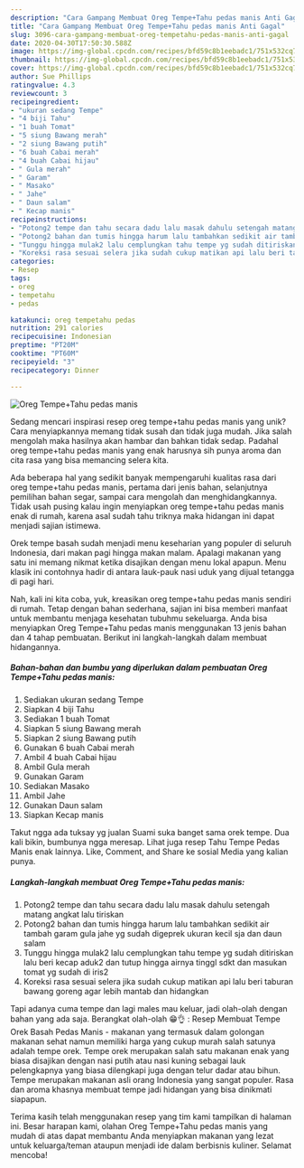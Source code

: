 ```yaml
---
description: "Cara Gampang Membuat Oreg Tempe+Tahu pedas manis Anti Gagal"
title: "Cara Gampang Membuat Oreg Tempe+Tahu pedas manis Anti Gagal"
slug: 3096-cara-gampang-membuat-oreg-tempetahu-pedas-manis-anti-gagal
date: 2020-04-30T17:50:30.588Z
image: https://img-global.cpcdn.com/recipes/bfd59c8b1eebadc1/751x532cq70/oreg-tempetahu-pedas-manis-foto-resep-utama.jpg
thumbnail: https://img-global.cpcdn.com/recipes/bfd59c8b1eebadc1/751x532cq70/oreg-tempetahu-pedas-manis-foto-resep-utama.jpg
cover: https://img-global.cpcdn.com/recipes/bfd59c8b1eebadc1/751x532cq70/oreg-tempetahu-pedas-manis-foto-resep-utama.jpg
author: Sue Phillips
ratingvalue: 4.3
reviewcount: 3
recipeingredient:
- "ukuran sedang Tempe"
- "4 biji Tahu"
- "1 buah Tomat"
- "5 siung Bawang merah"
- "2 siung Bawang putih"
- "6 buah Cabai merah"
- "4 buah Cabai hijau"
- " Gula merah"
- " Garam"
- " Masako"
- " Jahe"
- " Daun salam"
- " Kecap manis"
recipeinstructions:
- "Potong2 tempe dan tahu secara dadu lalu masak dahulu setengah matang angkat lalu tiriskan"
- "Potong2 bahan dan tumis hingga harum lalu tambahkan sedikit air tambah garam gula jahe yg sudah digeprek ukuran kecil sja dan daun salam"
- "Tunggu hingga mulak2 lalu cemplungkan tahu tempe yg sudah ditiriskan lalu beri kecap aduk2 dan tutup hingga airnya tinggl sdkt dan masukan tomat yg sudah di iris2"
- "Koreksi rasa sesuai selera jika sudah cukup matikan api lalu beri taburan bawang goreng agar lebih mantab dan hidangkan"
categories:
- Resep
tags:
- oreg
- tempetahu
- pedas

katakunci: oreg tempetahu pedas 
nutrition: 291 calories
recipecuisine: Indonesian
preptime: "PT20M"
cooktime: "PT60M"
recipeyield: "3"
recipecategory: Dinner

---
```



![Oreg Tempe+Tahu pedas manis](https://img-global.cpcdn.com/recipes/bfd59c8b1eebadc1/751x532cq70/oreg-tempetahu-pedas-manis-foto-resep-utama.jpg)

Sedang mencari inspirasi resep oreg tempe+tahu pedas manis yang unik? Cara menyiapkannya memang tidak susah dan tidak juga mudah. Jika salah mengolah maka hasilnya akan hambar dan bahkan tidak sedap. Padahal oreg tempe+tahu pedas manis yang enak harusnya sih punya aroma dan cita rasa yang bisa memancing selera kita.

Ada beberapa hal yang sedikit banyak mempengaruhi kualitas rasa dari oreg tempe+tahu pedas manis, pertama dari jenis bahan, selanjutnya pemilihan bahan segar, sampai cara mengolah dan menghidangkannya. Tidak usah pusing kalau ingin menyiapkan oreg tempe+tahu pedas manis enak di rumah, karena asal sudah tahu triknya maka hidangan ini dapat menjadi sajian istimewa.

Orek tempe basah sudah menjadi menu keseharian yang populer di seluruh Indonesia, dari makan pagi hingga makan malam. Apalagi makanan yang satu ini memang nikmat ketika disajikan dengan menu lokal apapun. Menu klasik ini contohnya hadir di antara lauk-pauk nasi uduk yang dijual tetangga di pagi hari.


Nah, kali ini kita coba, yuk, kreasikan oreg tempe+tahu pedas manis sendiri di rumah. Tetap dengan bahan sederhana, sajian ini bisa memberi manfaat untuk membantu menjaga kesehatan tubuhmu sekeluarga. Anda bisa menyiapkan Oreg Tempe+Tahu pedas manis menggunakan 13 jenis bahan dan 4 tahap pembuatan. Berikut ini langkah-langkah dalam membuat hidangannya.

<!--inarticleads1-->

##### Bahan-bahan dan bumbu yang diperlukan dalam pembuatan Oreg Tempe+Tahu pedas manis:

1. Sediakan ukuran sedang Tempe
1. Siapkan 4 biji Tahu
1. Sediakan 1 buah Tomat
1. Siapkan 5 siung Bawang merah
1. Siapkan 2 siung Bawang putih
1. Gunakan 6 buah Cabai merah
1. Ambil 4 buah Cabai hijau
1. Ambil  Gula merah
1. Gunakan  Garam
1. Sediakan  Masako
1. Ambil  Jahe
1. Gunakan  Daun salam
1. Siapkan  Kecap manis


Takut ngga ada tuksay yg jualan Suami suka banget sama orek tempe. Dua kali bikin, bumbunya ngga meresap. Lihat juga resep Tahu Tempe Pedas Manis enak lainnya. Like, Comment, and Share ke sosial Media yang kalian punya. 

<!--inarticleads2-->

##### Langkah-langkah membuat Oreg Tempe+Tahu pedas manis:

1. Potong2 tempe dan tahu secara dadu lalu masak dahulu setengah matang angkat lalu tiriskan
1. Potong2 bahan dan tumis hingga harum lalu tambahkan sedikit air tambah garam gula jahe yg sudah digeprek ukuran kecil sja dan daun salam
1. Tunggu hingga mulak2 lalu cemplungkan tahu tempe yg sudah ditiriskan lalu beri kecap aduk2 dan tutup hingga airnya tinggl sdkt dan masukan tomat yg sudah di iris2
1. Koreksi rasa sesuai selera jika sudah cukup matikan api lalu beri taburan bawang goreng agar lebih mantab dan hidangkan


Tapi adanya cuma tempe dan lagi males mau keluar, jadi olah-olah dengan bahan yang ada saja. Berangkat olah-olah 😁👌 : Resep Membuat Tempe Orek Basah Pedas Manis - makanan yang termasuk dalam golongan makanan sehat namun memiliki harga yang cukup murah salah satunya adalah tempe orek. Tempe orek merupakan salah satu makanan enak yang biasa disajikan dengan nasi putih atau nasi kuning sebagai lauk pelengkapnya yang biasa dilengkapi juga dengan telur dadar atau bihun. Tempe merupakan makanan asli orang Indonesia yang sangat populer. Rasa dan aroma khasnya membuat tempe jadi hidangan yang bisa dinikmati siapapun. 

Terima kasih telah menggunakan resep yang tim kami tampilkan di halaman ini. Besar harapan kami, olahan Oreg Tempe+Tahu pedas manis yang mudah di atas dapat membantu Anda menyiapkan makanan yang lezat untuk keluarga/teman ataupun menjadi ide dalam berbisnis kuliner. Selamat mencoba!
